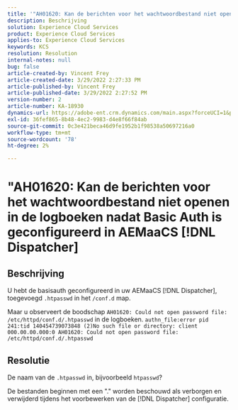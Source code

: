 ```yaml
---
title: '"AH01620: Kan de berichten voor het wachtwoordbestand niet openen in de logboeken nadat Basic Auth is geconfigureerd in AEMaaCS [!DNL Dispatcher]'''
description: Beschrijving
solution: Experience Cloud Services
product: Experience Cloud Services
applies-to: Experience Cloud Services
keywords: KCS
resolution: Resolution
internal-notes: null
bug: false
article-created-by: Vincent Frey
article-created-date: 3/29/2022 2:27:33 PM
article-published-by: Vincent Frey
article-published-date: 3/29/2022 2:27:52 PM
version-number: 2
article-number: KA-18930
dynamics-url: https://adobe-ent.crm.dynamics.com/main.aspx?forceUCI=1&pagetype=entityrecord&etn=knowledgearticle&id=c1bbaa5b-6caf-ec11-9840-0022480bd820
exl-id: 36fef865-8b48-4ec2-9983-d4e8f66f84ab
source-git-commit: 0c3e421beca46d9fe1952b1f98538a50697216a0
workflow-type: tm+mt
source-wordcount: '78'
ht-degree: 2%

---
```


# &quot;AH01620: Kan de berichten voor het wachtwoordbestand niet openen in de logboeken nadat Basic Auth is geconfigureerd in AEMaaCS [!DNL Dispatcher]

## Beschrijving


U hebt de basisauth geconfigureerd in uw AEMaaCS [!DNL Dispatcher], toegevoegd `.htpasswd` in het `/conf.d` map.

Maar u observeert de boodschap `AH01620: Could not open password file: /etc/httpd/conf.d/.htpasswd` in de logboeken.
`authn_file:error pid 241:tid 140454739073848 (2)No such file or directory: client 000.00.00.000:0 AH01620: Could not open password file: /etc/httpd/conf.d/.htpasswd`

## Resolutie


De naam van de `.htpasswd` in, bijvoorbeeld `htpasswd`?

De bestanden beginnen met een &quot;.&quot; worden beschouwd als verborgen en verwijderd tijdens het voorbewerken van de [!DNL Dispatcher] configuratie.
